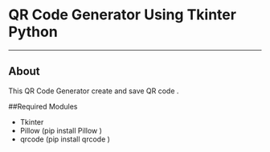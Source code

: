 # QR Code Generator Using Tkinter Python

----------

## About

This QR Code Generator create and save QR code .

##Required Modules
- Tkinter
- Pillow (pip install Pillow )
- qrcode (pip install qrcode )




